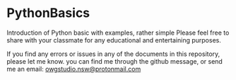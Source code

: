 # PythonBasics
Introduction of Python basic with examples, rather simple
Please feel free to share with your classmate for any educational and entertaining purposes.

If you find any errors or issues in any of the documents in this repository, please let me know.
you can find me through the github message, or send me an email: owgstudio.nsw@protonmail.com
